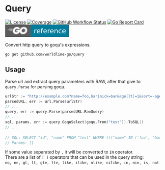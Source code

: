# Query

[![License](https://img.shields.io/github/license/worldline-go/query?color=red&style=flat-square)](https://raw.githubusercontent.com/worldline-go/query/main/LICENSE)
[![Coverage](https://img.shields.io/sonar/coverage/worldline-go_query?logo=sonarcloud&server=https%3A%2F%2Fsonarcloud.io&style=flat-square)](https://sonarcloud.io/summary/overall?id=worldline-go_query)
[![GitHub Workflow Status](https://img.shields.io/github/actions/workflow/status/worldline-go/query/test.yml?branch=main&logo=github&style=flat-square&label=ci)](https://github.com/worldline-go/query/actions)
[![Go Report Card](https://goreportcard.com/badge/github.com/worldline-go/query?style=flat-square)](https://goreportcard.com/report/github.com/worldline-go/query)
[![Go PKG](https://raw.githubusercontent.com/worldline-go/guide/main/badge/custom/reference.svg)](https://pkg.go.dev/github.com/worldline-go/query)

Convert http query to goqu's expressions.

```sh
go get github.com/worldline-go/query
```

## Usage

Parse url and extract query parameters with RAW, after that give to `query.Parse` for parsing goqu.

```go
urlStr := "http://example.com?name=foo,bar|nick=bar&age[lt]=1&sort=-age&limit=10&offset=5&fields=id,name"
parsedURL, err := url.Parse(urlStr)
// ...
query, err := query.Parse(parsedURL.RawQuery)
// ...
sql, params, err := query.GoquSelect(goqu.From("test")).ToSQL()
// ...

// SQL: SELECT "id", "name" FROM "test" WHERE ((("name" IN ('foo', 'bar')) OR ("nick" = 'bar')) AND ("age" < '1')) ORDER BY "age" DESC LIMIT 10 OFFSET 5
// Params: []
```

If some value separated by `,` it will be converted to `IN` operator.  
There are a list of `[ ]` operators that can be used in the query string:  
`eq, ne, gt, lt, gte, lte, like, ilike, nlike, nilike, in, nin, is, not`
